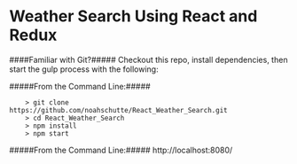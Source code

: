 # Weather Search Using React and Redux

####Familiar with Git?#####
Checkout this repo, install dependencies, then start the gulp process with the following:

#####From the Command Line:#####
```
	> git clone https://github.com/noahschutte/React_Weather_Search.git
	> cd React_Weather_Search
	> npm install
	> npm start
```
#####From the Command Line:#####
http://localhost:8080/

